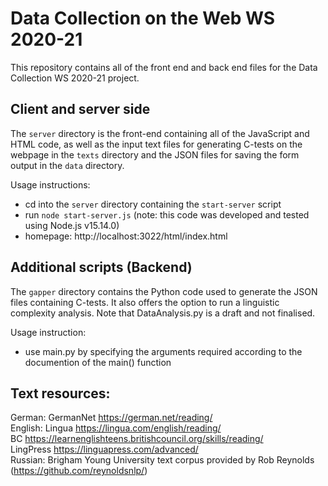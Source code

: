 # Data Collection on the Web WS 2020-21

This repository contains all of the front end and back end files for the Data Collection WS 2020-21 project.

## Client and server side

The `server` directory is the front-end containing all of the JavaScript and HTML code, as well as the input text files for generating C-tests on the webpage in the `texts` directory and the JSON files for saving the form output in the `data` directory.

Usage instructions:

* cd into the `server` directory containing the `start-server` script
* run `node start-server.js` (note: this code was developed and tested using Node.js v15.14.0)
* homepage: http://localhost:3022/html/index.html

## Additional scripts (Backend)

The `gapper` directory contains the Python code used to generate the JSON files containing C-tests.
It also offers the option to run a linguistic complexity analysis. Note that DataAnalysis.py is a draft and not finalised.

Usage instruction:

* use main.py by specifying the arguments required according to the documention of the main() function

## Text resources:

German:  GermanNet   https://german.net/reading/ \
English: Lingua  https://lingua.com/english/reading/ \
         BC  https://learnenglishteens.britishcouncil.org/skills/reading/ \
         LingPress https://linguapress.com/advanced/ \
Russian: Brigham Young University text corpus provided by Rob Reynolds (https://github.com/reynoldsnlp/)
